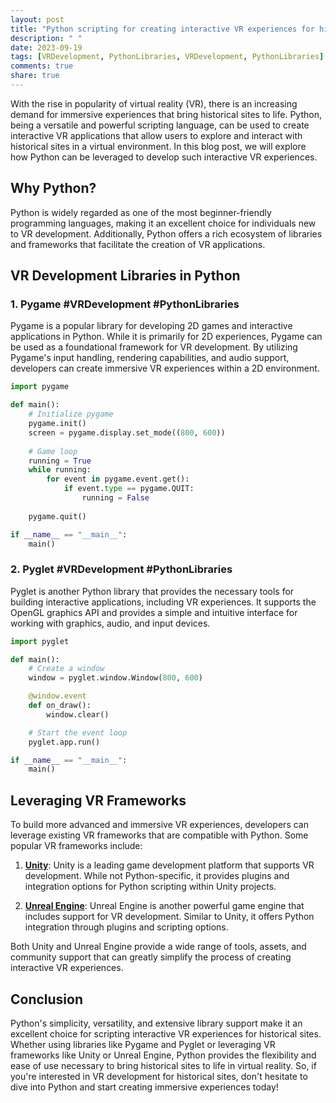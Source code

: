 ```yaml
---
layout: post
title: "Python scripting for creating interactive VR experiences for historical sites"
description: " "
date: 2023-09-19
tags: [VRDevelopment, PythonLibraries, VRDevelopment, PythonLibraries]
comments: true
share: true
---
```


With the rise in popularity of virtual reality (VR), there is an increasing demand for immersive experiences that bring historical sites to life. Python, being a versatile and powerful scripting language, can be used to create interactive VR applications that allow users to explore and interact with historical sites in a virtual environment. In this blog post, we will explore how Python can be leveraged to develop such interactive VR experiences.

## Why Python?

Python is widely regarded as one of the most beginner-friendly programming languages, making it an excellent choice for individuals new to VR development. Additionally, Python offers a rich ecosystem of libraries and frameworks that facilitate the creation of VR applications.

## VR Development Libraries in Python

### 1. **Pygame** #VRDevelopment #PythonLibraries

Pygame is a popular library for developing 2D games and interactive applications in Python. While it is primarily for 2D experiences, Pygame can be used as a foundational framework for VR development. By utilizing Pygame's input handling, rendering capabilities, and audio support, developers can create immersive VR experiences within a 2D environment.

```python
import pygame

def main():
    # Initialize pygame
    pygame.init()
    screen = pygame.display.set_mode((800, 600))
    
    # Game loop
    running = True
    while running:
        for event in pygame.event.get():
            if event.type == pygame.QUIT:
                running = False
    
    pygame.quit()

if __name__ == "__main__":
    main()
```

### 2. **Pyglet** #VRDevelopment #PythonLibraries

Pyglet is another Python library that provides the necessary tools for building interactive applications, including VR experiences. It supports the OpenGL graphics API and provides a simple and intuitive interface for working with graphics, audio, and input devices.

```python
import pyglet

def main():
    # Create a window
    window = pyglet.window.Window(800, 600)

    @window.event
    def on_draw():
        window.clear()

    # Start the event loop
    pyglet.app.run()

if __name__ == "__main__":
    main()
```

## Leveraging VR Frameworks

To build more advanced and immersive VR experiences, developers can leverage existing VR frameworks that are compatible with Python. Some popular VR frameworks include:

1. **[Unity](https://unity.com/)**: Unity is a leading game development platform that supports VR development. While not Python-specific, it provides plugins and integration options for Python scripting within Unity projects.

2. **[Unreal Engine](https://www.unrealengine.com/)**: Unreal Engine is another powerful game engine that includes support for VR development. Similar to Unity, it offers Python integration through plugins and scripting options.

Both Unity and Unreal Engine provide a wide range of tools, assets, and community support that can greatly simplify the process of creating interactive VR experiences.

## Conclusion

Python's simplicity, versatility, and extensive library support make it an excellent choice for scripting interactive VR experiences for historical sites. Whether using libraries like Pygame and Pyglet or leveraging VR frameworks like Unity or Unreal Engine, Python provides the flexibility and ease of use necessary to bring historical sites to life in virtual reality. So, if you're interested in VR development for historical sites, don't hesitate to dive into Python and start creating immersive experiences today!